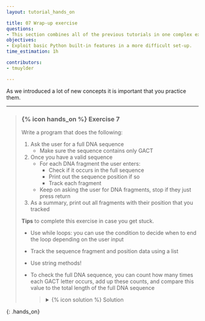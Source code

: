 ```yaml
---
layout: tutorial_hands_on

title: 07 Wrap-up exercise
questions:
- This section combines all of the previous tutorials in one complex exercise
objectives:
- Exploit basic Python built-in features in a more difficult set-up. 
time_estimation: 1h

contributors:
- tmuylder

---
```




As we introduced a lot of new concepts it is important that you practice them.

----

> ### {% icon hands_on %} Exercise 7
>
> Write a program that does the following:
> 
> 1. Ask the user for a full DNA sequence
>     - Make sure the sequence contains only GACT
> 2. Once you have a valid sequence
>     - For each DNA fragment the user enters:
>         - Check if it occurs in the full sequence
>         - Print out the sequence position if so
>         - Track each fragment
>     - Keep on asking the user for DNA fragments, stop if they just press return
> 3. As a summary, print out all fragments with their position that you tracked
> 
> **Tips** to complete this exercise in case you get stuck.
> - Use while loops: you can use the condition to decide when to end the loop depending on the user input
> - Track the sequence fragment and position data using a list
> - Use string methods!
> - To check the full DNA sequence, you can count how many times each GACT letter occurs, add up these counts, and compare this value to the total length of the full DNA sequence
> 
>    > <details markdown="1">
>    > <summary>{% icon solution %} Solution
>    > </summary>
>    > 
>    > ```python
>    > # This variable will be used for the while loop
>    > validSequence = False
>    >  
>    > # Keep on going as long as the DNA sequence is not valid
>    > while not validSequence:
>    >     # Get a string from the user
>    >     fullDnaSequence = input("Please enter your full DNA sequence:")
>    >     fullDnaSequence = fullDnaSequence.upper()
>    >     
>    >     # Count the GACT characters in the sequence
>    >     gactCount = 0
>    >     for code in 'GACT':
>    >         gactCount += fullDnaSequence.count(code)
>    >  
>    >     # Check if the number of GACT characters matches the full length of the sequence
>    >     # and set validSequence to True if so - this will stop the while: loop
>    >     if gactCount == len(fullDnaSequence):
>    >         validSequence = True
>    >     else:
>    >         print("\nInvalid sequence, only GACT allowed, try again!.\n")
>    > 
>    > # Print some line breaks
>    > print("\n\n")
>    >  
>    > # Prime the list to track the DNA fragments and the variable for the while loop
>    > dnaFragmentInfo = []
>    > dnaFragment = input("Please give a DNA fragment to check:")
>    >  
>    > while dnaFragment:
>    >     
>    >     # Check if present at all
>    >     dnaFragmentCount = fullDnaSequence.count(dnaFragment)
>    >     if dnaFragmentCount:
>    >         currentDnaSequenceIndex = 0
>    >         for i in range(dnaFragmentCount):        
>    >             # Equivalent to currentDnaSequenceIndex = currentDnaSequenceIndex + fullDna...
>    >             currentDnaSequenceIndex += fullDnaSequence[currentDnaSequenceIndex:].index(dnaFragment)
>    >  
>    >             print("\n  Fragment {} present at position {}.\n".format(dnaFragment,currentDnaSequenceIndex + 1))
>    >             dnaFragmentInfo.append((currentDnaSequenceIndex + 1,dnaFragment))
>    >             currentDnaSequenceIndex += 1
>    >     else:
>    >         print("\n  Fragment {} not present!\n".format(dnaFragment))
>    >  
>    >     dnaFragment = input("Please give a DNA fragment to check:")
>    > 
>    > # Print some line breaks
>    > print("\n\n")
>    > 
>    > # Print out the fragment information again, first sort it
>    > dnaFragmentInfo.sort()
>    > for (dnaFragmentPosition,dnaFragment) in dnaFragmentInfo:
>    >     print("Found {} at position {}".format(dnaFragment,dnaFragmentPosition))
>    > ```
>    > </details>
>
{: .hands_on}
